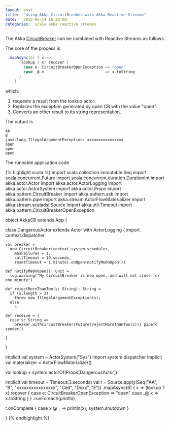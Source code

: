 ```yaml
---
layout: post
title:  "Using Akka CircuitBreaker with Akka Reactive Streams"
date:   2015-06-14 16:20:00
categories:  scala akka reactive streams
---
```


The Akka [CircuitBreaker](http://doc.akka.io/docs/akka/snapshot/common/circuitbreaker.html)
can be combined with Reactive Streams as follows.

The core of the process is 

```scala
 .mapAsync(6) { x =>
      (lookup ? x) recover {
        case e: CircuitBreakerOpenException => "open"
        case _@ x                           => x.toString
      }
    }
```
which:

1. requests a result from the lookup actor.
2. Replaces the exception generated by open CB with the value "open".
3. Converts an other result to its string representation.

The output is

```
AA
B
java.lang.IllegalArgumentException: xxxxxxxxxxxxxxxx
open
open
open
```

The runnable application code

{% highlight scala %}
import scala.collection.immutable.Seq
import scala.concurrent.Future
import scala.concurrent.duration.DurationInt
import akka.actor.Actor
import akka.actor.ActorLogging
import akka.actor.ActorSystem
import akka.actor.Props
import akka.pattern.CircuitBreaker
import akka.pattern.ask
import akka.pattern.pipe
import akka.stream.ActorFlowMaterializer
import akka.stream.scaladsl.Source
import akka.util.Timeout
import akka.pattern.CircuitBreakerOpenException

object AkkaCB extends App {

  class DangerousActor extends Actor with ActorLogging {
    import context.dispatcher

    val breaker =
      new CircuitBreaker(context.system.scheduler,
        maxFailures = 1,
        callTimeout = 10.seconds,
        resetTimeout = 1.minute).onOpen(notifyMeOnOpen())

    def notifyMeOnOpen(): Unit =
      log.warning("My CircuitBreaker is now open, and will not close for one minute")

    def rejectMoreThanTwo(s: String): String =
      if (s.length > 2)
        throw new IllegalArgumentException(s);
      else
        s

    def receive = {
      case s: String =>
        breaker.withCircuitBreaker(Future(rejectMoreThanTwo(s))) pipeTo sender()

    }
  }

  implicit val system = ActorSystem("Sys")
  import system.dispatcher
  implicit val materializer = ActorFlowMaterializer()

  val lookup = system.actorOf(Props[DangerousActor])

  implicit val timeout = Timeout(3.seconds)
  val r = Source.apply(Seq("AA", "B", "xxxxxxxxxxxxxxxx", "Ced", "Dxxx", "E"))
    .mapAsync(6) { x =>
      (lookup ? x) recover {
        case e: CircuitBreakerOpenException => "open"
        case _@ x                           => x.toString
      }
    }
    .runForeach(println)

  r.onComplete {
    case x @ _ => println(x); system.shutdown
  }

}
{% endhighlight %}








